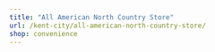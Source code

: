 ```yaml
---
title: "All American North Country Store"
url: /kent-city/all-american-north-country-store/
shop: convenience
---
```

